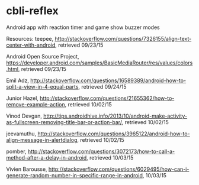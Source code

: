 # cbli-reflex
Android app with reaction timer and game show buzzer modes

Resources:
teepee, http://stackoverflow.com/questions/7326155/align-text-center-with-android, retrieved 09/23/15

Android Open Source Project, https://developer.android.com/samples/BasicMediaRouter/res/values/colors.html, retrieved 09/23/15

Emil Adz, http://stackoverflow.com/questions/16589389/android-how-to-split-a-view-in-4-equal-parts, retrieved 09/24/15

Junior Hazel, http://stackoverflow.com/questions/21655362/how-to-remove-example-action, retrieved 10/02/15

Vinod Devgan, http://tips.androidhive.info/2013/10/android-make-activity-as-fullscreen-removing-title-bar-or-action-bar/, retrieved 10/02/15

jeevamuthu, http://stackoverflow.com/questions/3965122/android-how-to-align-message-in-alertdialog, retrieved 10/02/15

pomber, http://stackoverflow.com/questions/3072173/how-to-call-a-method-after-a-delay-in-android, retrieved 10/03/15

Vivien Barousse, http://stackoverflow.com/questions/6029495/how-can-i-generate-random-number-in-specific-range-in-android, 10/03/15
